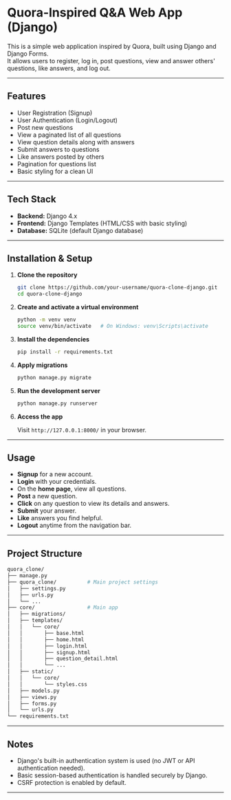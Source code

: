 # Quora-Inspired Q&A Web App (Django)

This is a simple web application inspired by Quora, built using Django and Django Forms.  
It allows users to register, log in, post questions, view and answer others' questions, like answers, and log out.

---

## Features

- User Registration (Signup)
- User Authentication (Login/Logout)
- Post new questions
- View a paginated list of all questions
- View question details along with answers
- Submit answers to questions
- Like answers posted by others
- Pagination for questions list
- Basic styling for a clean UI

---

## Tech Stack

- **Backend:** Django 4.x
- **Frontend:** Django Templates (HTML/CSS with basic styling)
- **Database:** SQLite (default Django database)

---

## Installation & Setup

1. **Clone the repository**

   ```bash
   git clone https://github.com/your-username/quora-clone-django.git
   cd quora-clone-django
   ```

2. **Create and activate a virtual environment**

   ```bash
   python -m venv venv
   source venv/bin/activate   # On Windows: venv\Scripts\activate
   ```

3. **Install the dependencies**

   ```bash
   pip install -r requirements.txt
   ```

4. **Apply migrations**

   ```bash
   python manage.py migrate
   ```

5. **Run the development server**

   ```bash
   python manage.py runserver
   ```

6. **Access the app**

   Visit `http://127.0.0.1:8000/` in your browser.

---

## Usage

- **Signup** for a new account.
- **Login** with your credentials.
- On the **home page**, view all questions.
- **Post** a new question.
- **Click** on any question to view its details and answers.
- **Submit** your answer.
- **Like** answers you find helpful.
- **Logout** anytime from the navigation bar.

---

## Project Structure

```bash
quora_clone/
├── manage.py
├── quora_clone/          # Main project settings
│   ├── settings.py
│   ├── urls.py
│   └── ...
├── core/                 # Main app
│   ├── migrations/
│   ├── templates/
│   │   └── core/
│   │       ├── base.html
│   │       ├── home.html
│   │       ├── login.html
│   │       ├── signup.html
│   │       ├── question_detail.html
│   │       └── ...
│   ├── static/
│   │   └── core/
│   │       └── styles.css
│   ├── models.py
│   ├── views.py
│   ├── forms.py
│   └── urls.py
└── requirements.txt
```

---

## Notes

- Django's built-in authentication system is used (no JWT or API authentication needed).
- Basic session-based authentication is handled securely by Django.
- CSRF protection is enabled by default.

---
